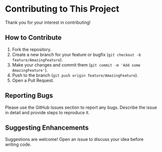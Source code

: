 # Contributing to This Project

Thank you for your interest in contributing!

## How to Contribute

1. Fork the repository.
2. Create a new branch for your feature or bugfix (`git checkout -b feature/AmazingFeature`).
3. Make your changes and commit them (`git commit -m 'Add some AmazingFeature'`).
4. Push to the branch (`git push origin feature/AmazingFeature`).
5. Open a Pull Request.

## Reporting Bugs

Please use the GitHub Issues section to report any bugs. Describe the issue in detail and provide steps to reproduce it.

## Suggesting Enhancements

Suggestions are welcome! Open an issue to discuss your idea before writing code.
